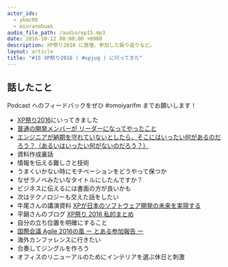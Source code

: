 ```yaml
---
actor_ids:
  - ykmc09
  - miuranobuak
audio_file_path: /audio/ep15.mp3
date: 2016-10-12 00:00:00 +0900
description: XP祭り2016 に登壇、参加した振り返りなど。
layout: article
title: "#15 XP祭り2016 ( #xpjug ) に行ってきた"
---
```


## 話したこと
Podcast へのフィードバックをぜひ #omoiyarifm までお願いします！

- [XP祭り2016](http://xpjug.com/xp2016/)にいってきました
- [普通の開発メンバーが リーダーになってやったこと](https://speakerdeck.com/miuranobuki/pu-tong-falsekai-fa-menbaga-ridaninatuteyatutakoto)
- [エンジニアが納期を守れていないとしたら、そこにはいったい何があるのだろう？（あるいはいったい何がないのだろう？）](https://speakerdeck.com/ykmc09/enziniagana-qi-woshou-reteinaitositara-sokonihaitutaihe-gaarufalsedarou-aruihaitutaihe-ganaifalsedarou)
- 資料作成裏話
- 情報を伝える難しさと技術
- うまくいかない時にモチベーションをどうやって保つか
- なぜラノベみたいなタイトルにしたんですか？
- ビジネスに伝えるには書面の方が良いかも
- 次はテクノロジーも交えた話をしたい
- 牛尾さんの講演資料 [XPが日本のソフトウェア開発の未来を実現する](https://docs.com/ushio-tsuyoshi/3779)
- 平鍋さんのブログ [XP祭り 2016 私的まとめ](https://anagileway.wordpress.com/2016/09/24/xp-festival-2016/)
- 自分の立ち位置を明確にすること
- [国際会議 Agile 2016の風 ー とある参加報告 ー](http://xpjug.com/xp2016-session-a7/)
- 海外カンファレンスに行きたい
- 合奏してジングルを作ろう
- オフィスのリニューアルのためにインテリアを選ぶ休日と刺激